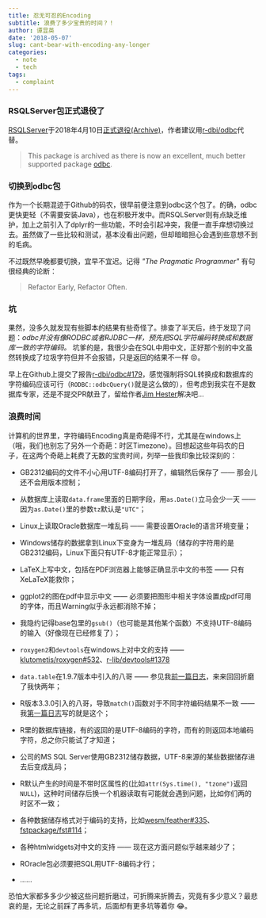 ```yaml
---
title: 忍无可忍的Encoding
subtitle: 浪费了多少宝贵的时间？！
author: 谭显英
date: '2018-05-07'
slug: cant-bear-with-encoding-any-longer
categories:
  - note
  - tech
tags:
  - complaint
---
```


### RSQLServer包正式退役了

[RSQLServer](https://github.com/imanuelcostigan/RSQLServer)于2018年4月10日[正式退役(Archive)](https://cran.rstudio.com/web/packages/RSQLServer/index.html)，作者建议用[r-dbi/odbc](https://github.com/r-dbi/odbc)代替。

> This package is archived as there is now an excellent, much better supported package [odbc](https://github.com/r-dbi/odbc).

### 切换到odbc包


作为一个长期混迹于Github的码农，很早前便注意到odbc这个包了。的确，odbc更快更轻（不需要安装Java），也在积极开发中。而RSQLServer则有点缺乏维护，加上之前引入了dplyr的一些功能，不时会引起冲突，我便一直手痒想切换过去。虽然做了一些比较和测试，基本没看出问题，但却暗暗担心会遇到些意想不到的毛病。

不过既然早晚都要切换，宜早不宜迟。记得 _"The Pragmatic Programmer"_ 有句很经典的论断：

> Refactor Early, Refactor Often. 

### 坑

果然，没多久就发现有些脚本的结果有些奇怪了。排查了半天后，终于发现了问题：_odbc并没有像RODBC或者RJDBC一样，预先把SQL字符编码转换成和数据库一致的字符编码。_ 坑爹的是，我很少会在SQL中用中文，正好那个别的中文虽然转换成了垃圾字符但并不会报错，只是返回的结果不一样 :rage:。

早上在Github上提交了报告[r-dbi/odbc#179](https://github.com/r-dbi/odbc/issues/179)，感觉强制将SQL转换成和数据库的字符编码应该可行（`RODBC::odbcQuery()`就是这么做的），但考虑到我实在不是数据库专家，还是不提交PR献丑了，留给作者[Jim Hester](https://github.com/jimhester)解决吧…

### 浪费时间

计算机的世界里，字符编码Encoding真是奇葩得不行，尤其是在windows上（哦，我们也别忘了另外一个奇葩：时区Timezone）。回想起这些年码农的日子，在这两个奇葩上耗费了无数的宝贵时间，列举一些我印象比较深刻的：

* GB2312编码的文件不小心用UTF-8编码打开了，编辑然后保存了 —— 那会儿还不会用版本控制；

* 从数据库上读取`data.frame`里面的日期字段，用`as.Date()`立马会少一天 —— 因为`as.Date()`里的参数`tz`默认是`"UTC"`；

* Linux上读取Oracle数据库一堆乱码 —— 需要设置Oracle的语言环境变量；

* Windows储存的数据拿到Linux下变身为一堆乱码（储存的字符用的是GB2312编码，Linux下面只有UTF-8才能正常显示）；

* LaTeX上写中文，包括在PDF浏览器上能够正确显示中文的书签 —— 只有XeLaTeX能救你；

* ggplot2的图在pdf中显示中文 —— 必须要把图形中相关字体设置成pdf可用的字体，而且Warning似乎永远都消除不掉；

* 我隐约记得base包里的`gsub()`（也可能是其他某个函数）不支持UTF-8编码的输入（好像现在已经修复了）；

* `roxygen2`和`devtools`在windows上对中文的支持 —— [klutometis/roxygen#532](https://github.com/klutometis/roxygen/pull/532)、[r-lib/devtools#1378](https://github.com/r-lib/devtools/pull/1378)

* `data.table`在1.9.7版本中引入的八哥 —— 参见我[前一篇日志](/2018/03/18/strings-encodings-in-r/)，来来回回折磨了我快两年；

* R版本3.3.0引入的八哥，导致`match()`函数对于不同字符编码结果不一致 —— 我[第一篇日志](post/2016/05/07/my-first-bug-report-to-r-project-org/)写的就是这个；

* R里的数据库链接，有的返回的是UTF-8编码的字符，而有的则返回本地编码字符，总之你只能试了才知道；

* 公司的MS SQL Server使用GB2312储存数据，UTF-8来源的某些数据储存进去后变成乱码；

* R默认产生的时间是不带时区属性的(比如`attr(Sys.time(), "tzone")`返回`NULL`)，这种时间储存后换一个机器读取有可能就会遇到问题，比如你们两的时区不一致；

* 各种数据储存格式对于编码的支持，比如[wesm/feather#335](https://github.com/wesm/feather/issues/335)、[fstpackage/fst#114](https://github.com/fstpackage/fst/issues/144)；

* 各种htmlwidgets对中文的支持 —— 现在这方面问题似乎越来越少了；

* ROracle包必须要把SQL用UTF-8编码才行；

* ……

恐怕大家都多多少少被这些问题折磨过，可折腾来折腾去，究竟有多少意义？最悲哀的是，无论之前踩了再多坑，后面却有更多坑等着你 :joy:。
